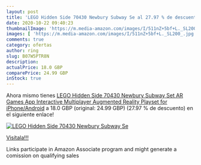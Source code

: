 ```yaml
---
layout: post
title: 'LEGO Hidden Side 70430 Newbury Subway Se al 27.97 % de descuento'
date: 2020-10-22 09:40:23
thumbnailImage: 'https://m.media-amazon.com/images/I/511nZ+5bf+L._SL200_.jpg'
images: [ 'https://m.media-amazon.com/images/I/511nZ+5bf+L._SL200_.jpg' ]
comments: true
category: ofertas
author: ring
slug: B07W5PTR8N
description:
actualPrice: 18.0 GBP
comparePrice: 24.99 GBP
inStock: true
---
```


Ahora mismo tienes [LEGO Hidden Side 70430 Newbury Subway Set  AR Games App  Interactive Multiplayer Augmented Reality Playset for iPhone/Android](https://www.amazon.co.uk/dp/B07W5PTR8N/?tag=tolees0a-21) a 18.0 GBP (original: 24.99 GBP) (27.97 %  de descuento) en el siguiente enlace!

[![LEGO Hidden Side 70430 Newbury Subway Se](https://m.media-amazon.com/images/I/511nZ+5bf+L._SL200_.jpg)](https://www.amazon.co.uk/dp/B07W5PTR8N/?tag=tolees0a-21)

[Visítala!!!](https://www.amazon.co.uk/dp/B07W5PTR8N/?tag=tolees0a-21)

Links participate in Amazon Associate program and might generate a comission on qualifying sales
